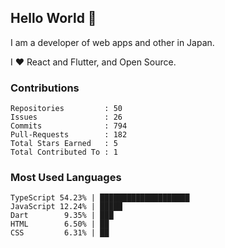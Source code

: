 ## Hello World 👋

I am a developer of web apps and other in Japan.

I ❤️ React and Flutter, and Open Source.

### Contributions

<!-- contributions start -->

    Repositories         : 50
    Issues               : 26
    Commits              : 794
    Pull-Requests        : 182
    Total Stars Earned   : 5
    Total Contributed To : 1

<!-- contributions end -->

### Most Used Languages

<!-- most-used-languages start -->

    TypeScript 54.23% | ████████████████████
    JavaScript 12.24% | █████
    Dart        9.35% | ███
    HTML        6.50% | ██
    CSS         6.31% | ██

<!-- most-used-languages end -->
